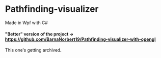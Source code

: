 # Pathfinding-visualizer
Made in Wpf with C#

#### "Better" version of the project -> https://github.com/BarnaNorbert19/Pathfinding-visualizer-with-opengl
This one's getting archived.
